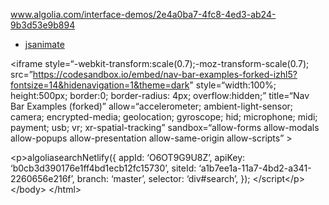 www.algolia.com/interface-demos/2e4a0ba7-4fc8-4ed3-ab24-9b3d53e9b894

-   [jsanimate](https://jsanimate-gnj46.ondigitalocean.app/)

&lt;iframe style=“-webkit-transform:scale(0.7);-moz-transform-scale(0.7); src=”https://codesandbox.io/embed/nav-bar-examples-forked-izhl5?fontsize=14&hidenavigation=1&theme=dark" style=“width:100%; height:500px; border:0; border-radius: 4px; overflow:hidden;” title=“Nav Bar Examples (forked)” allow=“accelerometer; ambient-light-sensor; camera; encrypted-media; geolocation; gyroscope; hid; microphone; midi; payment; usb; vr; xr-spatial-tracking” sandbox=“allow-forms allow-modals allow-popups allow-presentation allow-same-origin allow-scripts” &gt;

&lt;p&gt;algoliasearchNetlify({ appId: ‘O6OT9G9U8Z’, apiKey: ‘b0cb3d390176e1ff4bd1ecb12fc15730’, siteId: ‘a1b7ee1a-11a7-4bd2-a341-2260656e216f’, branch: ‘master’, selector: ‘div\#search’, }); &lt;/script&lt;/p&gt; &lt;/body&gt; &lt;/html&gt;
